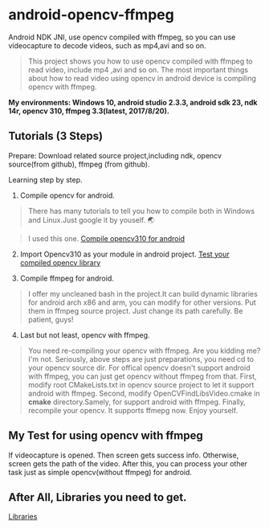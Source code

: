 # android-opencv-ffmpeg
Android NDK JNI, use opencv compiled with ffmpeg, so you can use videocapture to decode videos, such as mp4,avi and so on.

> This project shows you how to use opencv compiled with ffmpeg to read video, include mp4 ,avi and so on.
> The most important things about how to read video using opencv in android device is compiling opencv with ffmpeg.

__My environments: Windows 10, android studio 2.3.3, android sdk 23, ndk 14r, opencv 310, ffmpeg 3.3(latest, 2017/8/20).__

## Tutorials (3 Steps)

Prepare:
Download related source project,including ndk, opencv source(from github), ffmpeg (from github).

Learning step by step.

1. Compile opencv for android.

> There has many tutorials to tell you how to compile both in Windows and Linux.Just google it by youself. :earth_asia:

> I used this one. [Compile opencv310 for android](https://zami0xzami.wordpress.com/2016/03/17/building-opencv-for-android-from-source/)

2. Import Opencv310 as your module in android project. [Test your compiled opencv library](http://blog.csdn.net/yu544324974/article/details/51848037)

3. Compile ffmpeg for android.
> I offer my uncleaned bash in the project.It can build dynamic libraries for android arch x86 and arm, you can modify for other versions.
Put them in ffmpeg source project. Just change its path carefully. Be patient, guys!

4. Last but not least,  opencv with ffmpeg.

> You need re-compiling your opencv with ffmpeg. Are you kidding me? I'm not. Seriously, above steps are just preparations,
> you need cd to your opencv source dir. For offical opencv doesn't support android with ffmpeg, you can just get opencv without 
> ffmpeg from that. 
First, modify root CMakeLists.txt in opencv source project to let it support android with ffmpeg.
Second, modify OpenCVFindLibsVideo.cmake in __cmake__ directory.Samely, for support android with ffmpeg.
Finally, recompile your opencv. It supports ffmepg now. Enjoy yourself.

## My Test for using opencv with ffmpeg
If videocapture is opened. Then screen gets success info. Otherwise, screen gets the path of the video. After this, you can process your
other task  just as simple opencv(without ffmpeg) for android.

## After All, Libraries you need to get.
[Libraries]()



